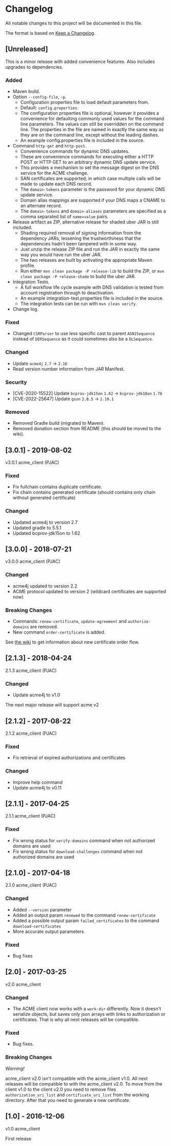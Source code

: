 # Changelog

All notable changes to this project will be documented in this file.

The format is based on [Keep a Changelog](https://keepachangelog.com/en/1.0.0/).

## [Unreleased]

This is a minor release with added convenience features. Also includes upgrades to dependencies.

### Added

 * Maven build.
 * Option `--config-file`, `-p`.
    - Configuration properties file to load default parameters from.
    - Default: `config.properties`.
    - The configuration properties file is optional, however it provides a convenience for defaulting commonly used values for the command line parameters. The values can still be overridden on the command line. The properties in the file are named in exactly the same way as they are on the command line, except without the leading dashes.
    - An example config.properties file is included in the source.
 * Command `http-get` and `http-post`. 
    - Convenience commands for dynamic DNS updates.
    - These are convenience commands for executing either a HTTP POST or HTTP GET to an arbitrary dynamic DNS update service. 
    - This provides a mechanism to set the message digest on the DNS service for the ACME challenge. 
    - SAN certificates are supported, in which case multiple calls will be made to update each DNS record. 
    - The `domain-tokens` parameter is the password for your dynamic DNS update service. 
    - Domain alias mappings are supported if your DNS maps a CNAME to an alternate record.
    - The `domain-tokens` and `domain-aliases` parameters are specified as a comma separated list of `name=value` pairs.
 * Release artifact as ZIP, alternative release for shaded uber JAR is still included.
    - Shading required removal of signing information from the dependency JARs, lessening the trustworthiness that the dependencies hadn't been tampered with in some way.
    - Just unzip the release ZIP file and run the JAR in exactly the same way you would have run the uber JAR.
    - The two releases are built by activating the appropriate Maven profile.
    - Run either `mvn clean package -P release-lib` to build the ZIP, or `mvn clean package -P release-shade` to build the uber JAR.
 * Integration Tests. 
    - A full workflow life cycle example with DNS validation is tested from account registration through to deactivation.
    - An example integration-test.properties file is included in the source.
    - The integration tests can be run with `mvn clean verify`.
 * Change log.

### Fixed

 * Changed `CSRParser`  to use less specific cast to parent `ASN1Sequence` instead of `DERSequence` as it could sometimes also be a `DLSequence`.

### Changed

 * Update `acme4j` `2.7` -> `2.16`
 * Read version number information from JAR Manifest.

### Security

 * [CVE-2020-15522] Update `bcprov-jdk15on` `1.62` -> `bcprov-jdk18on` `1.76`
 * [CVE-2022-25647] Update `gson` `2.8.5`   -> `2.10.1`

### Removed

 * Removed Gradle build (migrated to Maven).
 * Removed donation section from README (this should be moved to the wiki).

## [3.0.1] - 2019-08-02

v3.0.1 acme_client (PJAC)

### Fixed

 * Fix fullchain contains duplicate certificate.
 * Fix chain contains generated certificate (should contains only chain without generated certificate)

### Changed

 * Updated acme4j to version 2.7
 * Updated gradle to 5.5.1
 * Updated bcprov-jdk15on to 1.62

## [3.0.0] - 2018-07-21

v3.0.0 acme_client (PJAC)

### Changed

 * acme4j updated to version 2.2
 * ACME protocol updated to version 2 (wildcard certificates are supported now)

### Breaking Changes

 * Commands: `renew-certificate`, `update-agreement` and `authorize-domains` are removed.
 * New command `order-certificate` is added.

See [the wiki](https://github.com/porunov/acme_client/wiki) to get information about new certificate order flow.

## [2.1.3] - 2018-04-24

2.1.3 acme_client (PJAC)

### Changed

 * Update acme4j to v1.0

The next major release will support acme v2

## [2.1.2] - 2017-08-22

2.1.2 acme_client (PJAC)

### Fixed

 * Fix retrieval of expired authorizations and certificates

### Changed

 * Improve help command
 * Update acme4j to v0.11

## [2.1.1] - 2017-04-25

2.1.1 acme_client (PJAC)

### Fixed

 * Fix wrong status for `verify-domains` command when not authorized domains are used
 * Fix wrong status for `download-challenges` command when not authorized domains are used

## [2.1.0] - 2017-04-18

2.1.0 acme_client (PJAC)

### Changed

 * Added `--version` parameter
 * Added an output param `renewed` to the command `renew-certificate`
 * Added a possible output param `failed_certificates` to the command `download-certificates`
 * More accurate output parameters
 
### Fixed

 * Bug fixes

## [2.0] - 2017-03-25

v2.0 acme_client

### Changed

 * The ACME client now works with a `work-dir` differently. Now it doesn't serialize objects, but saves only json arrays with links to authorization or certificates. That is why all next releases will be compatible.
 
### Fixed

 * Bug fixes.
 
### Breaking Changes

_Warning!_

acme_client v2.0 isn't compatible with the acme_client v1.0. All next releases will be compatible to with the acme_client v2.0.
To move from the client v1.0 to the client v2.0 you need to remove files `authorization_uri_list` and `certificate_uri_list` from the working directory. After that you need to generate a new certificate.

## [1.0] - 2016-12-06

v1.0 acme_client

First release

